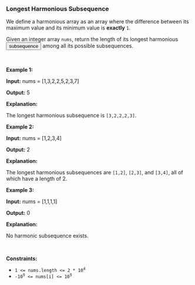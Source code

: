 
<h3>Longest Harmonious Subsequence</h3>
<div><p>We define a harmonious array as an array where the difference between its maximum value and its minimum value is <b>exactly</b> <code>1</code>.</p>
<p>Given an integer array <code>nums</code>, return the length of its longest harmonious <span class="cursor-pointer relative text-dark-blue-s text-sm" data-keyword="subsequence-array"><button aria-controls="radix-:rs:" aria-expanded="false" aria-haspopup="dialog" class="" data-state="closed" type="button">subsequence</button></span> among all its possible subsequences.</p>
<p> </p>
<p><strong>Example 1:</strong></p>
<div class="example-block">
<p><strong>Input:</strong> <span class="example-io">nums = [1,3,2,2,5,2,3,7]</span></p>
<p><strong>Output:</strong> <span class="example-io">5</span></p>
<p><strong>Explanation:</strong></p>
<p>The longest harmonious subsequence is <code>[3,2,2,2,3]</code>.</p>
</div>
<p><strong>Example 2:</strong></p>
<div class="example-block">
<p><strong>Input:</strong> <span class="example-io">nums = [1,2,3,4]</span></p>
<p><strong>Output:</strong> <span class="example-io">2</span></p>
<p><strong>Explanation:</strong></p>
<p>The longest harmonious subsequences are <code>[1,2]</code>, <code>[2,3]</code>, and <code>[3,4]</code>, all of which have a length of 2.</p>
</div>
<p><strong>Example 3:</strong></p>
<div class="example-block">
<p><strong>Input:</strong> <span class="example-io">nums = [1,1,1,1]</span></p>
<p><strong>Output:</strong> <span class="example-io">0</span></p>
<p><strong>Explanation:</strong></p>
<p>No harmonic subsequence exists.</p>
</div>
<p> </p>
<p><strong>Constraints:</strong></p>
<ul>
<li><code>1 &lt;= nums.length &lt;= 2 * 10<sup>4</sup></code></li>
<li><code>-10<sup>9</sup> &lt;= nums[i] &lt;= 10<sup>9</sup></code></li>
</ul>
</div>
